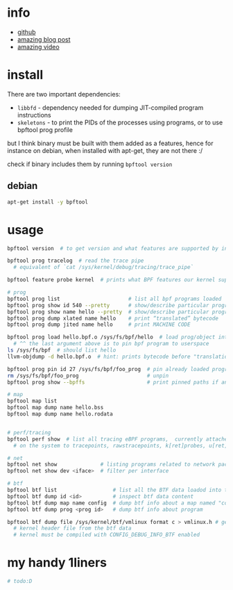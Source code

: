 # info

- [github](https://github.com/libbpf/bpftool)
- [amazing blog post](https://qmonnet.github.io/whirl-offload/2021/09/23/bpftool-features-thread/)
- [amazing video](https://www.youtube.com/watch?v=1EOLh3zzWP4)

# install

There are two important dependencies:
- `libbfd` - dependency needed for dumping JIT-compiled program instructions
- `skeletons` - to print the PIDs of the processes using programs, or to use bpftool prog profile

but I think binary must be built with them added as a features, hence for instance
on debian, when installed with apt-get, they are not there :/

check if binary includes them by running `bpftool version`


## debian

```sh
apt-get install -y bpftool
```

# usage

```bash
bpftool version  # to get version and what features are supported by installation

bpftool prog tracelog  # read the trace pipe
  # equivalent of `cat /sys/kernel/debug/tracing/trace_pipe`

bpftool feature probe kernel  # prints what BPF features our kernel supports, AWESOME!

# prog
bpftool prog list                      # list all bpf programs loaded
bpftool prog show id 540 --pretty      # show/describe particular program (by id)
bpftool prog show name hello --pretty  # show/describe particular program (by name)
bpftool prog dump xlated name hello    # print “translated” bytecode
bpftool prog dump jited name hello     # print MACHINE CODE

bpftool prog load hello.bpf.o /sys/fs/bpf/hello  # load prog/object into kernel
  # ^^ the last argument above is to pin bpf program to userspace
ls /sys/fs/bpf  # should list hello
llvm-objdump -d hello.bpf.o  # hint: prints bytecode before "translation"

bpftool prog pin id 27 /sys/fs/bpf/foo_prog  # pin already loaded program
rm /sys/fs/bpf/foo_prog                      # unpin
bpftool prog show --bpffs                    # print pinned paths if any

# map
bpftool map list
bpftool map dump name hello.bss
bpftool map dump name hello.rodata


# perf/tracing
bpftool perf show  # list all tracing eBPF programs,  currently attached
  # on the system to tracepoints, rawstracepoints, k[ret]probes, u[ret]probes

# net
bpftool net show              # listing programs related to network packets processing
bpftool net show dev <iface>  # filter per interface

# btf
bpftool btf list                  # list all the BTF data loadod into the kernel
bpftool btf dump id <id>          # inspect btf data content
bpftool btf dump map name config  # dump btf info about a map named "config"
bpftool btf dump prog <prog id>   # dump btf info about program

bpftool btf dump file /sys/kernel/btf/vmlinux format c > vmlinux.h # generate
  # kernel header file from the btf data
  # kernel must be compiled with CONFIG_DEBUG_INFO_BTF enabled
```

# my handy 1liners

```bash
# todo:D
```
